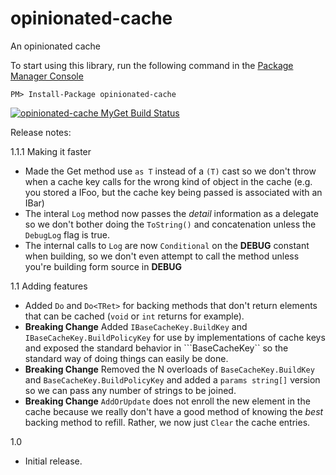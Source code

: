 opinionated-cache
=================

An opinionated cache

To start using this library, run the following command in the [Package Manager Console](http://docs.nuget.org/docs/start-here/using-the-package-manager-console)

    PM> Install-Package opinionated-cache

[![opinionated-cache MyGet Build Status](https://www.myget.org/BuildSource/Badge/opinionated-cache?identifier=7067f82c-0d7b-4440-aef6-4650fd8e9e04)](https://www.myget.org/)

Release notes:

1.1.1 Making it faster
 * Made the Get method use ```as T``` instead of a ```(T)``` cast so we don't throw when a cache key calls for the wrong kind of object in the cache (e.g. you stored a IFoo, but the cache key being passed is associated with an IBar)
 * The interal ```Log``` method now passes the _detail_ information as a delegate so we don't bother doing the ```ToString()``` and concatenation unless the ```DebugLog``` flag is true.
 * The internal calls to ```Log``` are now ```Conditional``` on the **DEBUG** constant when building, so we don't even attempt to call the method unless you're building form source in **DEBUG**

1.1 Adding features
 * Added ```Do``` and ```Do<TRet>``` for backing methods that don't return elements that can be cached (```void``` or ```int``` returns for example).
 * **Breaking Change** Added ```IBaseCacheKey.BuildKey``` and ```IBaseCacheKey.BuildPolicyKey``` for use by implementations of cache keys and exposed the standard behavior in ```BaseCacheKey`` so the standard way of doing things can easily be done.
 * **Breaking Change** Removed the N overloads of ```BaseCacheKey.BuildKey``` and ```BaseCacheKey.BuildPolicyKey``` and added a ```params string[]``` version so we can pass any number of strings to be joined.
 * **Breaking Change** ```AddOrUpdate``` does not enroll the new element in the cache  because we really don't have a good method of knowing the _best_ backing method to refill. Rather, we now just ```Clear``` the cache entries.
  
1.0
  * Initial release.
